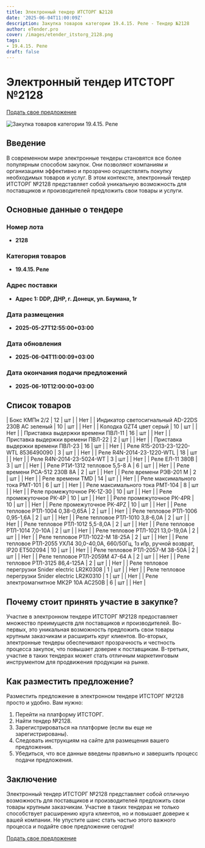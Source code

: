 ```yaml
---
title: Электронный тендер ИТСТОРГ №2128
date: '2025-06-04T11:00:09Z'
description: Закупка товаров категории 19.4.15. Реле - Тендер №2128
author: eTender.pro
cover: /images/etender_itstorg_2128.png
tags:
- 19.4.15. Реле
draft: false
---
```

# Электронный тендер ИТСТОРГ №2128

[Подать свое предложение](https://itstorg.ru/tender-2128?utm_source=etender)

![Закупка товаров категории 19.4.15. Реле](/images/etender_itstorg_2128.png)

## Введение

В современном мире электронные тендеры становятся все более популярным способом закупок. Они позволяют компаниям и организациям эффективно и прозрачно осуществлять покупку необходимых товаров и услуг. В этом контексте, электронный тендер ИТСТОРГ №2128 представляет собой уникальную возможность для поставщиков и производителей предложить свои товары и услуги.

## Основные данные о тендере

### Номер лота
- **2128**

### Категория товаров
- **19.4.15. Реле**

### Адрес поставки
- **Адрес 1: DDP, ДНР, г. Донецк, ул. Баумана, 1г**

### Дата размещения
- **2025-05-27T12:55:00+03:00**

### Дата обновления
- **2025-06-04T11:00:09+03:00**

### Дата окончания подачи предложений
- **2025-06-10T12:00:00+03:00**

## Список товаров

| Бокс КМПн 2/2 | 12 | шт |  | Нет |
| Индикатор светосигнальный AD-22DS 230В АС зеленый | 10 | шт |  | Нет |
| Колодка GZT4 цвет серый | 10 | шт |  | Нет |
| Приставка выдержки времени ПВЛ-11 | 16 | шт |  | Нет |
| Приставка выдержки времени ПВЛ-22 | 2 | шт |  | Нет |
| Приставка выдержки времени ПВЛ-23 | 16 | шт |  | Нет |
| Реле R15-2013-23-1220-WTL  8536490090 | 3 | шт |  | Нет |
| Реле R4N-2014-23-1220-WTL | 18 | шт |  | Нет |
| Реле R4N-2014-23-5024-WT | 3 | шт |  | Нет |
| Реле ЕЛ-11 380В | 3 | шт |  | Нет |
| Реле РТИ-1312 тепловое 5,5-8 А | 6 | шт |  | Нет |
| Реле времени РСА-512 230В 8А | 2 | шт |  | Нет |
| Реле времени РЭВ-201 М | 2 | шт |  | Нет |
| Реле времени ТМD | 14 | шт |  | Нет |
| Реле максимального тока РМТ-101 | 6 | шт |  | Нет |
| Реле максимального тока РМТ-104 | 8 | шт |  | Нет |
| Реле промежуточное РК-1Z-30 | 10 | шт |  | Нет |
| Реле промежуточное РК-4Р | 10 | шт |  | Нет |
| Реле промежуточное РК-4РR | 10 | шт |  | Нет |
| Реле промежуточное РК-4РZ | 10 | шт |  | Нет |
| Реле тепловое РТЛ-1004 0,38-0,65А | 2 | шт |  | Нет |
| Реле тепловое РТЛ-1006 0,95-1,6А | 2 | шт |  | Нет |
| Реле тепловое РТЛ-1010 3,8-6,0А | 2 | шт |  | Нет |
| Реле тепловое РТЛ-1012 5,5-8,0А | 2 | шт |  | Нет |
| Реле тепловое РТЛ-1014 7,0-10А | 2 | шт |  | Нет |
| Реле тепловое РТЛ-1021 13,0-19,0А | 2 | шт |  | Нет |
| Реле тепловое РТЛ-1022-М 18-25А | 2 | шт |  | Нет |
| Реле тепловое РТЛ-2055 УХЛ4 30,0-40,0А, 660/50Гц, 1з и1р, ручной возврат, IP20 ET502094 | 10 | шт |  | Нет |
| Реле тепловое РТЛ-2057-М 38-50А | 2 | шт |  | Нет |
| Реле тепловое РТЛ-2059М 47-64 А | 2 | шт |  | Нет |
| Реле тепловое РТЛ-3125 86,4-125А | 2 | шт |  | Нет |
| Реле тепловое перегрузки Snider electric LR2K0308 | 1 | шт |  | Нет |
| Реле тепловое перегрузки Snider electric LR2K0310 | 1 | шт |  | Нет |
| Реле электромагнитное МК2Р 10А АС250В | 6 | шт |  | Нет |

## Почему стоит принять участие в закупке?

Участие в электронном тендере ИТСТОРГ №2128 предоставляет множество преимуществ для поставщиков и производителей. Во-первых, это уникальная возможность предложить свои товары крупным заказчикам и расширить круг клиентов. Во-вторых, электронные тендеры обеспечивают прозрачность и честность процесса закупок, что повышает доверие к поставщикам. В-третьих, участие в таких тендерах может стать отличным маркетинговым инструментом для продвижения продукции на рынке.

## Как разместить предложение?

Разместить предложение в электронном тендере ИТСТОРГ №2128 просто и удобно. Вам нужно:

1. Перейти на платформу ИТСТОРГ.
2. Найти тендер №2128.
3. Зарегистрироваться на платформе (если вы еще не зарегистрированы).
4. Следовать инструкциям на сайте для размещения вашего предложения.
5. Убедиться, что все данные введены правильно и завершить процесс подачи предложения.

## Заключение

Электронный тендер ИТСТОРГ №2128 представляет собой отличную возможность для поставщиков и производителей предложить свои товары крупным заказчикам. Участие в таких тендерах не только способствует расширению круга клиентов, но и повышает доверие к вашей компании. Не упустите шанс стать частью этого важного процесса и подайте свое предложение сегодня!

[Подать свое предложение](https://itstorg.ru/tender-2128?utm_source=etender)